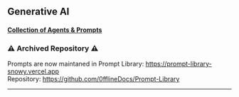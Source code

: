 ## Generative AI

#### [Collection of Agents & Prompts](https://github.com/0fflineDocs/GenerativeAI/tree/main/Agents#collection-of-agents--prompts)

### ⚠️ Archived Repository ⚠️
Prompts are now maintaned in Prompt Library: https://prompt-library-snowy.vercel.app \
Repository: https://github.com/0fflineDocs/Prompt-Library

---
